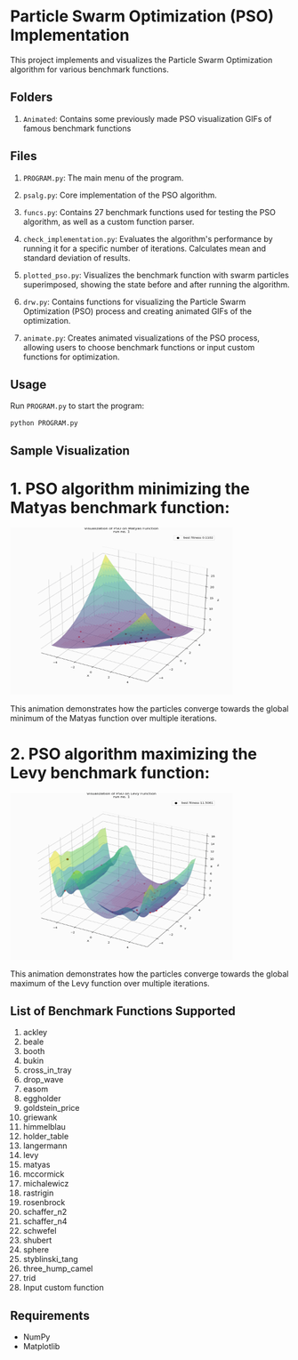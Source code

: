 # Particle Swarm Optimization (PSO) Implementation

This project implements and visualizes the Particle Swarm Optimization algorithm for various benchmark functions.

## Folders
1. `Animated`: Contains some previously made PSO visualization GIFs of famous benchmark functions

## Files
1. `PROGRAM.py`: The main menu of the program.

2. `psalg.py`: Core implementation of the PSO algorithm.

3. `funcs.py`: Contains 27 benchmark functions used for testing the PSO algorithm, as well as a custom function parser.

4. `check_implementation.py`: Evaluates the algorithm's performance by running it for a specific number of iterations. Calculates mean and standard deviation of results.

5. `plotted_pso.py`: Visualizes the benchmark function with swarm particles superimposed, showing the state before and after running the algorithm.

6. `drw.py`: Contains functions for visualizing the Particle Swarm Optimization (PSO) process and creating animated GIFs of the optimization.

7. `animate.py`: Creates animated visualizations of the PSO process, allowing users to choose benchmark functions or input custom functions for optimization.

## Usage

Run `PROGRAM.py` to start the program:
   ```
   python PROGRAM.py
   ```


## Sample Visualization

# 1. PSO algorithm minimizing the Matyas benchmark function:

<img src="ParticleSwarm/Animated/matyas_minimization.gif" alt="PSO minimizing Matyas benchmark function" width="400" height="300">

This animation demonstrates how the particles converge towards the global minimum of the Matyas function over multiple iterations.

# 2. PSO algorithm maximizing the Levy benchmark function:

<img src="ParticleSwarm/Animated/levy_maximization.gif" alt="PSO maximizing Levy benchmark function" width="400" height="300">

This animation demonstrates how the particles converge towards the global maximum of the Levy function over multiple iterations.

## List of Benchmark Functions Supported
1. ackley
2. beale
3. booth
4. bukin
5. cross_in_tray
6. drop_wave
7. easom
8. eggholder
9. goldstein_price
10. griewank
11. himmelblau
12. holder_table
13. langermann
14. levy
15. matyas
16. mccormick
17. michalewicz
18. rastrigin
19. rosenbrock
20. schaffer_n2
21. schaffer_n4
22. schwefel
23. shubert
24. sphere
25. styblinski_tang
26. three_hump_camel
27. trid
28. Input custom function

## Requirements

- NumPy
- Matplotlib

